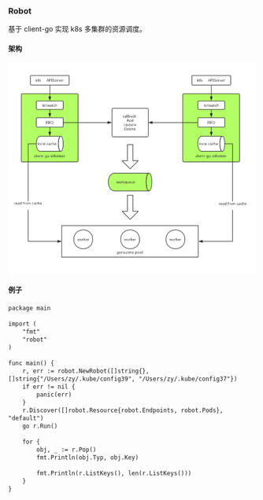 ### Robot

基于 client-go 实现 k8s 多集群的资源调度。

#### 架构
![avatar](./robot.png)

#### 例子

    package main
    
    import (
    	"fmt"
    	"robot"
    )
    
    func main() {
    	r, err := robot.NewRobot([]string{}, []string{"/Users/zy/.kube/config39", "/Users/zy/.kube/config37"})
    	if err != nil {
    		panic(err)
    	}
    	r.Discover([]robot.Resource{robot.Endpoints, robot.Pods}, "default")
    	go r.Run()
    
    	for {
    		obj, _ := r.Pop()
    		fmt.Println(obj.Typ, obj.Key)
    
    		fmt.Println(r.ListKeys(), len(r.ListKeys()))
    	}
    }
